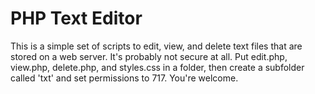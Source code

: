 # PHP Text Editor

This is a simple set of scripts to edit, view, and delete text files that are stored on a web server. It's probably not secure at all. Put edit.php, view.php, delete.php, and styles.css in a folder, then create a subfolder called 'txt' and set permissions to 717. You're welcome.
